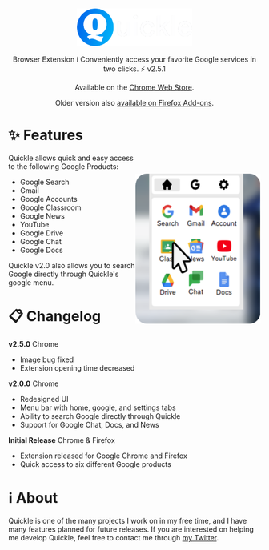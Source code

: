 <br>
<p align="center">
<img  width="230px" height="75px" src="/repo-icons/quicklefinal.png" alt="Quickle">
</p>

<p align="center">Browser Extension ℹ Conveniently access your favorite Google services in two clicks. ⚡ v2.5.1</p>
<p align="center">Available on the <a href="https://chrome.google.com/webstore/detail/quickle/gpoaepicffnilnbidlggcmenncjffbff/related?hl=en-US">Chrome Web Store</a>.
<p align="center">Older version also <a href="https://addons.mozilla.org/en-US/firefox/addon/quickle/">available on Firefox Add-ons</a>.</p>
</p>

# ✨ Features

<p>
<img style="margin-top: 40px" height="300px" width="250px" align="right" src="/repo-icons/home shower-modified.png">


Quickle allows quick and easy access to the following Google Products:

<ul>

  <li>Google Search</li>
  <li>Gmail</li>
  <li>Google Accounts</li>
  <li>Google Classroom</li>
  <li>Google News</li>
  <li>YouTube</li>
  <li>Google Drive</li>
  <li>Google Chat</li>
  <li>Google Docs</li>

 </ul>
 </p>
Quickle v2.0 also allows you to search Google directly through Quickle's google menu.

# 📋 Changelog

<p><strong>v2.5.0</strong> Chrome</p>
<ul>
<li>Image bug fixed</li>
<li>Extension opening time decreased</li>
</ul>

<p><strong>v2.0.0</strong> Chrome</p>
<ul>
<li>Redesigned UI</li>
<li>Menu bar with home, google, and settings tabs</li>
<li>Ability to search Google directly through Quickle</li>
<li>Support for Google Chat, Docs, and News</li>
</ul>
<p><strong>Initial Release</strong> Chrome & Firefox</p>
<ul>
<li>Extension released for Google Chrome and Firefox</li>
<li>Quick access to six different Google products</li>
</ul>

# ℹ About
<p>Quickle is one of the many projects I work on in my free time, and I have many features planned for future releases. If you are interested on helping me develop Quickle, feel free to contact me through <a href="https://twitter.com/gaberfox_">my Twitter</a>.

